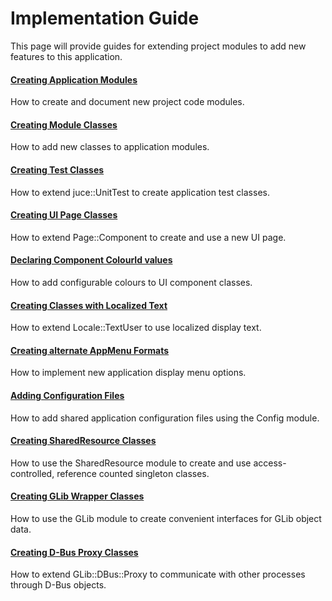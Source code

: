 # Implementation Guide
This page will provide guides for extending project modules to add new features to this application.

#### [Creating Application Modules](./implementation/NewModules.md)
How to create and document new project code modules.

#### [Creating Module Classes](TODO!)
How to add new classes to application modules.

#### [Creating Test Classes](TODO!)
How to extend juce::UnitTest to create application test classes.

#### [Creating UI Page Classes](TODO!)
How to extend Page::Component to create and use a new UI page.

#### [Declaring Component ColourId values](TODO!)
How to add configurable colours to UI component classes.

#### [Creating Classes with Localized Text](TODO!)
How to extend Locale::TextUser to use localized display text.

#### [Creating alternate AppMenu Formats](TODO!)
How to implement new application display menu options.

#### [Adding Configuration Files](TODO!)
How to add shared application configuration files using the Config module.

#### [Creating SharedResource Classes](TODO!)
How to use the SharedResource module to create and use access-controlled, reference counted singleton classes.

#### [Creating GLib Wrapper Classes](TODO!)
How to use the GLib module to create convenient interfaces for GLib object data.

#### [Creating D-Bus Proxy Classes](TODO!)
How to extend GLib::DBus::Proxy to communicate with other processes through D-Bus objects.

